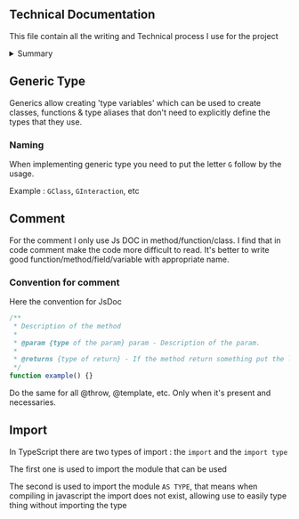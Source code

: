 ## Technical Documentation

This file contain all the writing and Technical process I use for the project

<details>
    <summary>Summary</summary>

-   [Generic Type](#generic-type)
-   [Comment](#comment)
</details>

## Generic Type

Generics allow creating 'type variables' which can be used to create classes, functions & type aliases that don't need to explicitly define the types that they use.

### Naming

When implementing generic type you need to put the letter `G` follow by the usage.

Example : `GClass`, `GInteraction`, etc

## Comment

For the comment I only use Js DOC in method/function/class. I find that in code comment make the code more difficult to read. It's better to write good function/method/field/variable with appropriate name.

### Convention for comment

Here the convention for JsDoc

```typescript
/**
 * Description of the method
 *
 * @param {type of the param} param - Description of the param.
 *
 * @returns {type of return} - If the method return something put the line
 */
function example() {}
```

Do the same for all @throw, @template, etc. Only when it's present and necessaries.

## Import

In TypeScript there are two types of import : the `import` and the `import type`

The first one is used to import the module that can be used

The second is used to import the module `AS TYPE`, that means when compiling in javascript the import does not exist, allowing use to easily type thing without importing the type